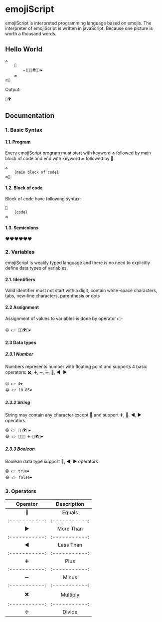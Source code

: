 # emojiScript

emojiScript is interpreted programming language based on emojis. The interpreter of emojiScript is written in javaScript.
Because one picture is worth a thousand words.

## Hello World

	🔝
		🏃
			✏️(💬👋🌍💬)❤️
		🔚
	🔚🏁
	
Output:

	👋🌍



## Documentation

### 1. Basic Syntax

#### 1.1. Program

Every emojiScript program must start with keyword 🔝 followed by main block of code and end with keyword 🔚 followed by 🏁.

	🔝
		{main block of code}
	🔚🏁
	
#### 1.2. Block of code

Block of code have following syntax:

	🏃
		{code}
	🔚
	
#### 1.3. Semicolons

❤️❤️❤️❤️❤️❤️
	
### 2. Variables

emojiScript is weakly typed language and there is no need to explicitly define data types of variables.

#### 2.1. Identifiers

Valid identifier must not start with a digit, contain white-space characters, tabs, new-line characters, parenthesis or dots

#### 2.2 Assignment

Assignment of values to variables is done by operator 👉

	😄 👉 💬👋🌍💬❤️
	
#### 2.3 Data types

##### 2.3.1 Number

Numbers represents number with floating point and supports 4 basic operators: ✖️, ➕, ➖, ➗, 🏇, ◀️, ▶️

	😄 👉 4❤️
	😂 👉 10.85❤️
	
##### 2.3.2 String

String may contain any character except 💬	and support ➕, 🏇, ◀️, ▶️ operators

	😄 👉 💬👋🌍💬❤️
	😂 👉 💬👋💬 ➕ 💬🌍💬❤️
	
##### 2.3.3 Boolean

Boolean data type support 🏇, ◀️, ▶️ operators

	😄 👉 true❤️
	😂 👉 false❤️
	
### 3. Operators

|	Operator	|	Description	|
| :-----------: | :-----------: |
|	🏇			|	Equals		|
| :-----------: | :-----------: |
|	▶️			|	More Than	|
| :-----------: | :-----------: |
|	◀️			|	Less Than	|
| :-----------: | :-----------: |
|	➕			|	Plus		|
| :-----------: | :-----------: |
|	➖			|	Minus		|
| :-----------: | :-----------: |
|	✖️			|	Multiply	|
| :-----------: | :-----------: |
|	➗			|	Divide		|
